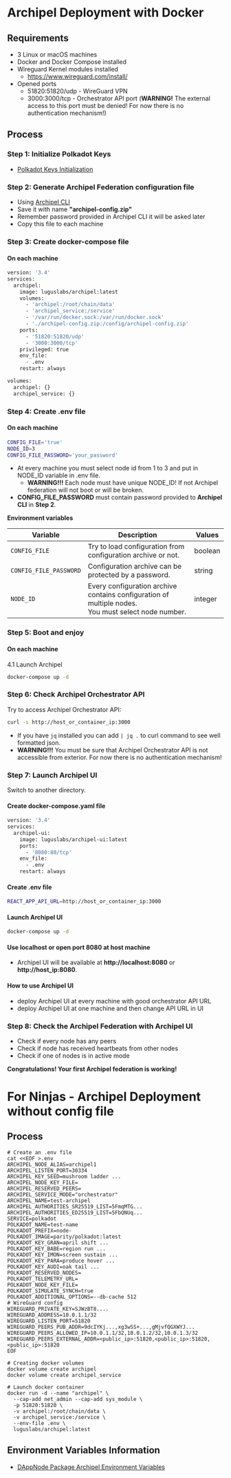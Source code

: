 # Archipel Deployment with Docker

## Requirements

- 3 Linux or macOS machines
- Docker and Docker Compose installed
- Wireguard Kernel modules installed
  - https://www.wireguard.com/install/
- Opened ports
  - 51820:51820/udp - WireGuard VPN
  - 3000:3000/tcp - Orchestrator API port (**WARNING!** The external access to this port must be denied! For now there is no authentication mechanism!)

## Process

### Step 1: Initialize Polkadot Keys

- [Polkadot Keys Initialization](https://github.com/luguslabs/archipel/blob/master/doc/polkadot-keys-initialization.md)

### Step 2: Generate Archipel Federation configuration file

- Using [Archipel CLI](../cli/README.md)
- Save it with name **"archipel-config.zip"**
- Remember password provided in Archipel CLI it will be asked later
- Copy this file to each machine

### Step 3: Create docker-compose file

#### On each machine

```bash
version: '3.4'
services:
  archipel:
    image: luguslabs/archipel:latest
    volumes:
      - 'archipel:/root/chain/data'
      - 'archipel_service:/service'
      - '/var/run/docker.sock:/var/run/docker.sock'
      - './archipel-config.zip:/config/archipel-config.zip'
    ports:
      - '51820:51820/udp'
      - '3000:3000/tcp'
    privileged: true
    env_file:
      - .env
    restart: always

volumes:
  archipel: {}
  archipel_service: {}

```

### Step 4: Create .env file

#### On each machine

```bash
CONFIG_FILE='true'
NODE_ID=3
CONFIG_FILE_PASSWORD='your_password'
```

- At every machine you must select node id from 1 to 3 and put in NODE_ID variable in .env file.
  - **WARNING!!!** Each node must have unique NODE_ID! If not Archipel federation will not boot or will be broken.
- **CONFIG_FILE_PASSWORD** must contain password provided to **Archipel CLI** in **Step 2**.

**Environment variables**

| Variable               | Description                                                                                            | Values  |
| ---------------------- | ------------------------------------------------------------------------------------------------------ | ------- |
| `CONFIG_FILE`          | Try to load configuration from configuration archive or not.                                           | boolean |
| `CONFIG_FILE_PASSWORD` | Configuration archive can be protected by a password.                                                  | string  |
| `NODE_ID`              | Every configuration archive contains configuration of multiple nodes.<br> You must select node number. | integer |

### Step 5: Boot and enjoy

#### On each machine

4.1 Launch Archipel

```bash
docker-compose up -d
```

### Step 6: Check Archipel Orchestrator API

Try to access Archipel Orchestrator API:

```bash
curl -s http://host_or_container_ip:3000
```

- If you have `jq` installed you can add `| jq .` to curl command to see well formatted json.
- **WARNING!!!** You must be sure that Archipel Orchestrator API is not accessible from exterior. For now there is no authentication mechanism!

### Step 7: Launch Archipel UI

Switch to another directory.

#### Create docker-compose.yaml file

```bash
version: '3.4'
services:
  archipel-ui:
    image: luguslabs/archipel-ui:latest
    ports:
      - '8080:80/tcp'
    env_file:
      - .env
    restart: always
```

#### Create .env file

```bash
REACT_APP_API_URL=http://host_or_container_ip:3000
```

#### Launch Archipel UI

```bash
docker-compose up -d
```

#### Use localhost or open port 8080 at host machine

- Archipel UI will be available at **http://localhost:8080** or **http://host_ip:8080**.

#### How to use Archipel UI

- deploy Archipel UI at every machine with good orchestrator API URL
- deploy Archipel UI at one machine and then change API URL in UI

### Step 8: Check the Archipel Federation with Archipel UI

- Check if every node has any peers
- Check if node has received heartbeats from other nodes
- Check if one of nodes is in active mode

**Congratulations! Your first Archipel federation is working!**

# For Ninjas - Archipel Deployment without config file

## Process

```
# Create an .env file
cat <<EOF >.env
ARCHIPEL_NODE_ALIAS=archipel1
ARCHIPEL_LISTEN_PORT=30334
ARCHIPEL_KEY_SEED=mushroom ladder ...
ARCHIPEL_NODE_KEY_FILE=
ARCHIPEL_RESERVED_PEERS=
ARCHIPEL_SERVICE_MODE="orchestrator"
ARCHIPEL_NAME=test-archipel
ARCHIPEL_AUTHORITIES_SR25519_LIST=5FmqMTG...
ARCHIPEL_AUTHORITIES_ED25519_LIST=5FbQNUq...
SERVICE=polkadot
POLKADOT_NAME=test-name
POLKADOT_PREFIX=node-
POLKADOT_IMAGE=parity/polkadot:latest
POLKADOT_KEY_GRAN=april shift ...
POLKADOT_KEY_BABE=region run ...
POLKADOT_KEY_IMON=screen sustain ...
POLKADOT_KEY_PARA=produce hover ...
POLKADOT_KEY_AUDI=oak tail ...
POLKADOT_RESERVED_NODES=
POLKADOT_TELEMETRY_URL=
POLKADOT_NODE_KEY_FILE=
POLKADOT_SIMULATE_SYNCH=true
POLKADOT_ADDITIONAL_OPTIONS=--db-cache 512
# WireGuard config
WIREGUARD_PRIVATE_KEY=SJWzBT8....
WIREGUARD_ADDRESS=10.0.1.1/32
WIREGUARD_LISTEN_PORT=51820
WIREGUARD_PEERS_PUB_ADDR=9dcIYKj...,xg3wSS+...,gMjvfQGXWYJ...
WIREGUARD_PEERS_ALLOWED_IP=10.0.1.1/32,10.0.1.2/32,10.0.1.3/32
WIREGUARD_PEERS_EXTERNAL_ADDR=<public_ip>:51820,<public_ip>:51820,<public_ip>:51820
EOF

# Creating docker volumes
docker volume create archipel
docker volume create archipel_service

# Launch docker container
docker run -d --name "archipel" \
  --cap-add net_admin --cap-add sys_module \
  -p 51820:51820 \
  -v archipel:/root/chain/data \
  -v archipel_service:/service \
  --env-file .env \
  luguslabs/archipel:latest
```

## Environment Variables Information

- [DAppNode Package Archipel Environment Variables](https://github.com/luguslabs/DAppNodePackage-archipel#without-config-file)
